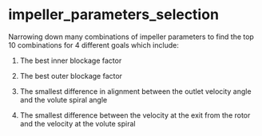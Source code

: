 # impeller_parameters_selection
Narrowing down many combinations of impeller parameters to find the top 10 combinations for 4 different goals which include:

1. The best inner blockage factor

2. The best outer blockage factor

3. The smallest difference in alignment between the outlet velocity angle and the volute spiral angle

4. The smallest difference between the velocity at the exit from the rotor and the velocity at the volute spiral
